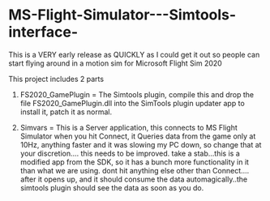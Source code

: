 # MS-Flight-Simulator---Simtools-interface-

This is a VERY early release as QUICKLY as I could get it out so people can start flying around in a motion sim for Microsoft Flight Sim 2020

This project includes 2 parts

1) FS2020_GamePlugin = The Simtools plugin, compile this and drop the file FS2020_GamePlugin.dll into the SimTools plugin updater app to install it, patch it as normal.

2) Simvars = This is a Server application, this connects to MS Flight Simulator when you hit Connect, it Queries data from the game only at 10Hz, anything faster and it was slowing my PC down, so change that at your discretion.... this needs to be improved. take a stab...this is a modified app from the SDK, so it has a bunch more functionality in it than what we are using. dont hit anything else other than Connect.... after it opens up, and it should consume the data automagically..the simtools plugin should see the data as soon as you do.
